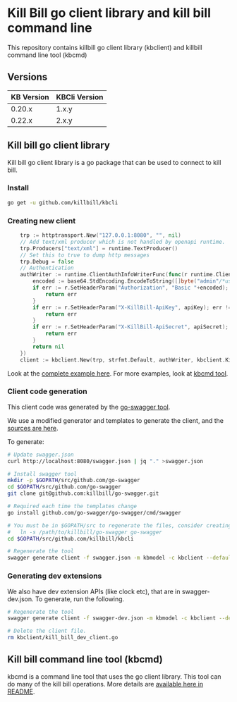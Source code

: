# Kill Bill go client library and kill bill command line
This repository contains killbill go client library (kbclient)
and killbill command line tool (kbcmd)

## Versions

| KB Version  | KBCli Version |
| ----------- | ------------- |
| 0.20.x      | 1.x.y         |
| 0.22.x      | 2.x.y         |



## Kill bill go client library
Kill bill go client library is a go package that can be used to connect to
kill bill.

### Install
```bash
go get -u github.com/killbill/kbcli
```

### Creating new client
```go
    trp := httptransport.New("127.0.0.1:8080", "", nil)
    // Add text/xml producer which is not handled by openapi runtime.
    trp.Producers["text/xml"] = runtime.TextProducer()
    // Set this to true to dump http messages
    trp.Debug = false
    // Authentication
    authWriter := runtime.ClientAuthInfoWriterFunc(func(r runtime.ClientRequest, _ strfmt.Registry) error {
        encoded := base64.StdEncoding.EncodeToString([]byte("admin"/*username*/ + ":" + "password" /**password*/))
        if err := r.SetHeaderParam("Authorization", "Basic "+encoded); err != nil {
            return err
        }
        if err := r.SetHeaderParam("X-KillBill-ApiKey", apiKey); err != nil {
            return err
        }
        if err := r.SetHeaderParam("X-KillBill-ApiSecret", apiSecret); err != nil {
            return err
        }
        return nil
    })
    client := kbclient.New(trp, strfmt.Default, authWriter, kbclient.KillbillDefaults{})
```

Look at the [complete example here](examples/listaccounts/main.go).
For more examples, look at [kbcmd tool](kbcmd/README.md).

### Client code generation

This client code was generated by the [go-swagger tool](https://github.com/go-swagger/go-swagger).

We use a modified generator and templates to generate the client, and the [sources are here](https://github.com/killbill/go-swagger).

To generate:

```bash
# Update swagger.json
curl http://localhost:8080/swagger.json | jq "." >swagger.json

# Install swagger tool
mkdir -p $GOPATH/src/github.com/go-swagger
cd $GOPATH/src/github.com/go-swagger
git clone git@github.com:killbill/go-swagger.git

# Required each time the templates change
go install github.com/go-swagger/go-swagger/cmd/swagger

# You must be in $GOPATH/src to regenerate the files, consider creating a symlink in
#   ln -s /path/to/killbill/go-swagger go-swagger
cd $GOPATH/src/github.com/killbill/kbcli

# Regenerate the tool
swagger generate client -f swagger.json -m kbmodel -c kbclient --default-scheme=http
```

### Generating dev extensions
We also have dev extension APIs (like clock etc), that are in swagger-dev.json. To generate,
run the following.

```bash
# Regenerate the tool
swagger generate client -f swagger-dev.json -m kbmodel -c kbclient --default-scheme=http

# Delete the client file.
rm kbclient/kill_bill_dev_client.go
```

## Kill bill command line tool (kbcmd)
kbcmd is a command line tool that uses the go client library. This tool can do many of the
kill bill operations. More details are [available here in README](kbcmd/README.md).